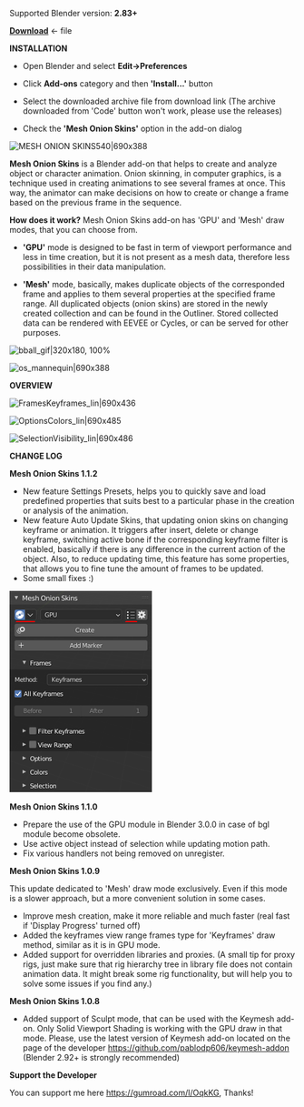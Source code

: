 Supported Blender version: **2.83+**

[**Download**](https://github.com/tingjoybits/Mesh_Onion_Skins/releases/latest/download/Mesh_Onion_Skins112.zip) <- file

**INSTALLATION**
- Open Blender and select **Edit->Preferences**

- Click **Add-ons**  category and then **'Install...'**  button

- Select the downloaded archive file from download link (The archive downloaded from 'Code' button won't work, please use the releases)

- Check the **'Mesh Onion Skins'**  option in the add-on dialog

![MESH ONION SKINS540|690x388](images/MESH_ONION_SKINS540.png)

**Mesh Onion Skins**  is a Blender add-on that helps to create and analyze object or character animation. Onion skinning, in computer graphics, is a technique used in creating animations to see several frames at once. This way, the animator can make decisions on how to create or change a frame based on the previous frame in the sequence.

**How does it work?** Mesh Onion Skins add-on has 'GPU' and 'Mesh' draw modes, that you can choose from.

- **'GPU'** mode is designed to be fast in term of viewport performance and less in time creation, but it is not present as a mesh data, therefore less possibilities in their data manipulation.

- **'Mesh'** mode, basically, makes duplicate objects of the corresponded frame and applies to them several properties at the specified frame range. All duplicated objects (onion skins) are stored in the newly created collection and can be found in the Outliner. Stored collected data can be rendered with EEVEE or Cycles, or can be served for other purposes.

![bball_gif|320x180, 100%](images/bball_gif.gif) 

![os_mannequin|690x388](images/os_mannequin540.gif) 

**OVERVIEW**

![FramesKeyframes_lin|690x436](images/FramesKeyframes_lin.png)

![OptionsColors_lin|690x485](images/OptionsColors_lin.png) 

![SelectionVisibility_lin|690x486](images/SelectionVisibility_lin.png)

**CHANGE LOG**

**Mesh Onion Skins 1.1.2**

- New feature Settings Presets, helps you to quickly save and load predefined properties that suits best to a particular phase in the creation or analysis of the animation.
- New feature Auto Update Skins, that updating onion skins on changing keyframe or animation. It triggers after insert, delete or change keyframe, switching active bone if the corresponding keyframe filter is enabled, 
basically if there is any difference in the current action of the object. Also, to reduce updating time, this feature has some properties, that allows you to fine tune the amount of frames to be updated.
- Some small fixes :)

![112](images/new_features112.png)

**Mesh Onion Skins 1.1.0**

- Prepare the use of the GPU module in Blender 3.0.0 in case of bgl module become obsolete.
- Use active object instead of selection while updating motion path.
- Fix various handlers not being removed on unregister.

**Mesh Onion Skins 1.0.9**

This update dedicated to 'Mesh' draw mode exclusively. Even if this mode is a slower approach, but a more convenient solution in some cases.
- Improve mesh creation, make it more reliable and much faster (real fast if 'Display Progress' turned off)
- Added the keyframes view range frames type for 'Keyframes' draw method, similar as it is in GPU mode.
- Added support for overridden libraries and proxies. (A small tip for proxy rigs, just make sure that rig hierarchy tree in library file does not contain animation data. It might break some rig functionality, but will help you to solve some issues if you find any.)

**Mesh Onion Skins 1.0.8**

- Added support of Sculpt mode, that can be used with the Keymesh add-on. Only Solid Viewport Shading is working with the GPU draw in that mode. Please, use the latest version of Keymesh add-on located on the page of the developer https://github.com/pablodp606/keymesh-addon
(Blender 2.92+ is strongly recommended)

**Support the Developer**

You can support me here https://gumroad.com/l/OqkKG, Thanks!
